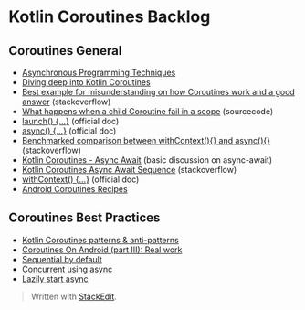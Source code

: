 # Kotlin Coroutines Backlog

## Coroutines General
 - [Asynchronous Programming Techniques](https://kotlinlang.org/docs/tutorials/coroutines/async-programming.html)
 - [Diving deep into Kotlin Coroutines](https://www.kotlindevelopment.com/deep-dive-coroutines/)
 - [Best example for misunderstanding on how Coroutines work and a good answer](https://stackoverflow.com/questions/53526556/how-do-kotlin-coroutines-work-internally) (stackoverflow)
 - [What happens when a child Coroutine fail in a scope](https://github.com/Kotlin/kotlinx.coroutines/blob/master/kotlinx-coroutines-core/common/src/CoroutineScope.kt) (sourcecode)
 - [launch() {...}](https://kotlin.github.io/kotlinx.coroutines/kotlinx-coroutines-core/kotlinx.coroutines/launch.html) (official doc)
 - [async() {...}](https://kotlin.github.io/kotlinx.coroutines/kotlinx-coroutines-core/kotlinx.coroutines/async.html) (official doc)
 - [Benchmarked comparison between withContext(){} and async(){}](https://stackoverflow.com/questions/50230466/kotlin-withcontext-vs-async-await) (stackoverflow)
 - [Kotlin Coroutines - Async Await](https://stackoverflow.com/questions/52623649/kotlin-coroutines-async-await) (basic discussion on async-await)
 - [Kotlin Coroutines Async Await Sequence](https://stackoverflow.com/questions/52369508/kotlin-coroutines-async-await-sequence) (stackoverflow)
 - [withContext() {...}](https://kotlin.github.io/kotlinx.coroutines/kotlinx-coroutines-core/kotlinx.coroutines/with-context.html) (official doc)
 - [Android Coroutines Recipes](https://proandroiddev.com/android-coroutine-recipes-33467a4302e9)

## Coroutines Best Practices

 - [Kotlin Coroutines patterns & anti-patterns](https://proandroiddev.com/kotlin-coroutines-patterns-anti-patterns-f9d12984c68e)
 - [Coroutines On Android (part III): Real work](https://medium.com/androiddevelopers/coroutines-on-android-part-iii-real-work-2ba8a2ec2f45)
 - [Sequential by default](https://kotlinlang.org/docs/reference/coroutines/composing-suspending-functions.html#sequential-by-default)
 - [Concurrent using async](https://kotlinlang.org/docs/reference/coroutines/composing-suspending-functions.html#concurrent-using-async)
 - [Lazily start async](https://kotlinlang.org/docs/reference/coroutines/composing-suspending-functions.html#lazily-started-async)

> Written with [StackEdit](https://stackedit.io/).
